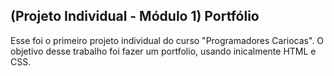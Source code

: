 ## (Projeto Individual - Módulo 1) Portfólio

Esse foi o primeiro projeto individual do curso "Programadores Cariocas".
O objetivo desse trabalho foi fazer um portfolio, usando inicalmente HTML e CSS.
